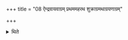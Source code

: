 +++
title = "08 ऐन्द्रवायवाग्रम् प्रथममहरथ शुक्राग्रमथाग्रयणाग्रम्"

+++

<details><summary>थिते</summary>

ऐन्द्रवायवाग्रं प्रथममहरथ शुक्राग्रमथाग्रयणाग्रम् ८
</details>
